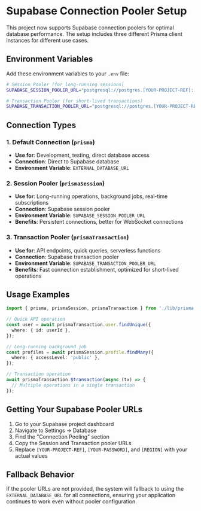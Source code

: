 # Supabase Connection Pooler Setup

This project now supports Supabase connection poolers for optimal database performance. The setup includes three different Prisma client instances for different use cases.

## Environment Variables

Add these environment variables to your `.env` file:

```bash
# Session Pooler (for long-running sessions)
SUPABASE_SESSION_POOLER_URL="postgresql://postgres.[YOUR-PROJECT-REF]:[YOUR-PASSWORD]@aws-0-[REGION].pooler.supabase.com:6543/postgres?pgbouncer=true"

# Transaction Pooler (for short-lived transactions)
SUPABASE_TRANSACTION_POOLER_URL="postgresql://postgres.[YOUR-PROJECT-REF]:[YOUR-PASSWORD]@aws-0-[REGION].pooler.supabase.com:6543/postgres?pgbouncer=true&pool_timeout=0"
```

## Connection Types

### 1. Default Connection (`prisma`)

- **Use for**: Development, testing, direct database access
- **Connection**: Direct to Supabase database
- **Environment Variable**: `EXTERNAL_DATABASE_URL`

### 2. Session Pooler (`prismaSession`)

- **Use for**: Long-running operations, background jobs, real-time subscriptions
- **Connection**: Supabase session pooler
- **Environment Variable**: `SUPABASE_SESSION_POOLER_URL`
- **Benefits**: Persistent connections, better for WebSocket connections

### 3. Transaction Pooler (`prismaTransaction`)

- **Use for**: API endpoints, quick queries, serverless functions
- **Connection**: Supabase transaction pooler
- **Environment Variable**: `SUPABASE_TRANSACTION_POOLER_URL`
- **Benefits**: Fast connection establishment, optimized for short-lived operations

## Usage Examples

```typescript
import { prisma, prismaSession, prismaTransaction } from './lib/prisma';

// Quick API operation
const user = await prismaTransaction.user.findUnique({
  where: { id: userId },
});

// Long-running background job
const profiles = await prismaSession.profile.findMany({
  where: { accessLevel: 'public' },
});

// Transaction operation
await prismaTransaction.$transaction(async (tx) => {
  // Multiple operations in a single transaction
});
```

## Getting Your Supabase Pooler URLs

1. Go to your Supabase project dashboard
2. Navigate to Settings → Database
3. Find the "Connection Pooling" section
4. Copy the Session and Transaction pooler URLs
5. Replace `[YOUR-PROJECT-REF]`, `[YOUR-PASSWORD]`, and `[REGION]` with your actual values

## Fallback Behavior

If the pooler URLs are not provided, the system will fallback to using the `EXTERNAL_DATABASE_URL` for all connections, ensuring your application continues to work even without pooler configuration.
